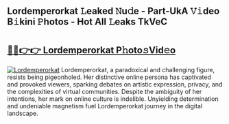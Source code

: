 ## Lordemperorkat 𝙻eaked 𝙽u𝚍e - Part-UkA 𝚅𝚒deo B𝚒kini 𝙿hotos - Hot All 𝙻eaks TkVeC

# <h2><a href="http://ld2g3y.urlbe.top/?page=Lordemperorkat">🔗🔗👉👉 Lordemperorkat P𝚑oto𝚜Vid𝚎o</a></h2>

[![Lordemperorkat](https://i.imgur.com/eBuTRDB.gif)](http://ld2g3y.urlbe.top/?page=Lordemperorkat)
Lordemperorkat, a paradoxical and challenging figure, resists being pigeonholed. Her distinctive online persona has captivated and provoked viewers, sparking debates on artistic expression, privacy, and the complexities of virtual communities. Despite the ambiguity of her intentions, her mark on online culture is indelible. Unyielding determination and undeniable magnetism fuel Lordemperorkat journey in the digital landscape.
